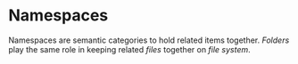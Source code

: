 # Namespaces

Namespaces are semantic categories to hold related items together. *Folders* play the same role in keeping related *files* together on *file system*.
